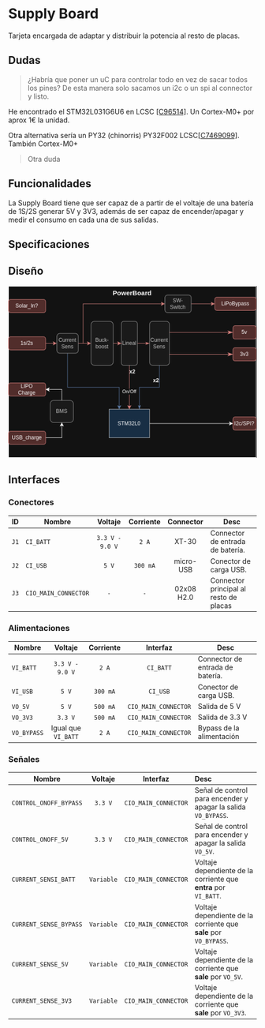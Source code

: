 # Supply Board

Tarjeta encargada de adaptar y distribuir la potencia al resto de placas.

## Dudas

> ¿Habría que poner un uC para controlar todo en vez de sacar todos los pines? De esta manera solo sacamos un i2c o un spi al connector y listo.

He encontrado el STM32L031G6U6 en LCSC [[C96514]](https://www.lcsc.com/product-detail/Microcontrollers-MCU-MPU-SOC_STMicroelectronics-STM32L031G6U6_C96514.html?s_z=n_stm32l0). Un Cortex-M0+ por aprox 1€ la unidad. 

Otra alternativa sería un PY32 (chinorris) PY32F002 LCSC[[C7469099]](https://www.lcsc.com/product-detail/Microcontrollers-MCU-MPU-SOC_PUYA-PY32F002BF15U6TR_C7469099.html?s_z=n_py32). También Cortex-M0+

> Otra duda

## Funcionalidades

La Supply Board tiene que ser capaz de a partir de el voltaje de una batería de 1S/2S generar 5V y 3V3, además de ser capaz de encender/apagar y medir el consumo en cada una de sus salidas.

## Specificaciones


## Diseño

![](SupplyBoard.png)


## Interfaces

### Conectores
| ID | Nombre | Voltaje | Corriente | Connector | Desc |
|-|-| :--: | :--: | :--: | - |
| `J1` | `CI_BATT` | `3.3 V - 9.0 V` | `2 A` | XT-30 | Connector de entrada de batería.|
| `J2` | `CI_USB` | `5 V` | `300 mA` | micro-USB | Conector de carga USB.
| `J3` | `CIO_MAIN_CONNECTOR`| `-` | `-` | 02x08 H2.0 | Connector principal al resto de placas|

### Alimentaciones

| Nombre | Voltaje | Corriente | Interfaz | Desc |
|-| :--: | :--: | :--: | - |
| `VI_BATT` | `3.3 V - 9.0 V` | `2 A` | `CI_BATT` | Connector de entrada de batería.|
| `VI_USB` | `5 V` | `300 mA` | `CI_USB` | Conector de carga USB.
| `VO_5V` | `5 V` | `500 mA`| `CIO_MAIN_CONNECTOR` | Salida de 5 V |
| `VO_3V3` | `3.3 V` | `500 mA`| `CIO_MAIN_CONNECTOR` | Salida de 3.3 V |
| `VO_BYPASS` | Igual que `VI_BATT` | `2 A` | `CIO_MAIN_CONNECTOR` | Bypass de la alimentación |

###

### Señales 

| Nombre | Voltaje | Interfaz | Desc |
|-| :--: | :--: | :-- |
| `CONTROL_ONOFF_BYPASS` | `3.3 V` | `CIO_MAIN_CONNECTOR` | Señal de control para encender y apagar la salida `VO_BYPASS`. |
| `CONTROL_ONOFF_5V` | `3.3 V` |  `CIO_MAIN_CONNECTOR` | Señal de control para encender y apagar la salida `VO_5V`. |
| `CURRENT_SENSI_BATT` | `Variable` | `CIO_MAIN_CONNECTOR` | Voltaje dependiente de la corriente que **entra** por `VI_BATT`. |
| `CURRENT_SENSE_BYPASS` | `Variable` | `CIO_MAIN_CONNECTOR` | Voltaje dependiente de la corriente que **sale** por `VO_BYPASS`. |
| `CURRENT_SENSE_5V` | `Variable` | `CIO_MAIN_CONNECTOR` | Voltaje dependiente de la corriente que **sale** por `VO_5V`. |
| `CURRENT_SENSE_3V3` | `Variable` | `CIO_MAIN_CONNECTOR` | Voltaje dependiente de la corriente que **sale** por `VO_3V3`. |

### 
